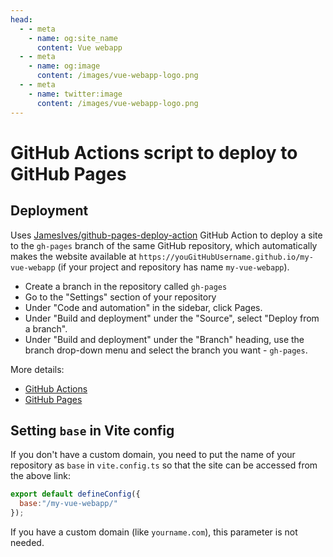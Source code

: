 ```yaml
---
head:
  - - meta
    - name: og:site_name
      content: Vue webapp
  - - meta
    - name: og:image
      content: /images/vue-webapp-logo.png
  - - meta
    - name: twitter:image
      content: /images/vue-webapp-logo.png
---
```


# GitHub Actions script to deploy to GitHub Pages

## Deployment

Uses [JamesIves/github-pages-deploy-action](https://github.com/JamesIves/github-pages-deploy-action) GitHub Action to deploy a site to the `gh-pages` branch of the same GitHub repository, which automatically makes the website available at `https://youGitHubUsername.github.io/my-vue-webapp` (if your project and repository has name `my-vue-webapp`).

- Create a branch in the repository called `gh-pages`
- Go to the "Settings" section of your repository
- Under "Code and automation" in the sidebar, click Pages.
- Under "Build and deployment" under the "Source", select "Deploy from a branch".
- Under "Build and deployment" under the "Branch" heading, use the branch drop-down menu and select the branch you want - `gh-pages`.

More details:

- [GitHub Actions](https://github.com/features/actions)
- [GitHub Pages](https://docs.github.com/ru/pages/quickstart)

## Setting `base` in Vite config

If you don't have a custom domain, you need to put the name of your repository as `base` in `vite.config.ts` so that the site can be accessed from the above link:

```js
export default defineConfig({
  base:"/my-vue-webapp/"
});
```

If you have a custom domain (like `yourname.com`), this parameter is not needed.